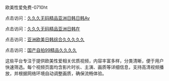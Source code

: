 欧美性爱免费-0710ht

点击访问：<a href="https://heiliaoe8ajia.pages.dev">久久久无码精品亚洲日韩日韩Av</a>

点击访问：<a href="https://heiliaozj3tjd.pages.dev">久久久无码精品亚洲日韩在</a>

点击访问：<a href="https://heiliaoxqkkct.pages.dev">亚洲欧美日韩综合久久久久久</a>

点击访问：<a href="https://heiliaoxwd5i8.pages.dev">国产自拍99精品久久久久</a>

这些平台专注于提供欧美性爱相关优质视频，内容丰富多样，分类清晰，便于用户快速筛选。每个视频页面均含影片时长、主演、画质等详细信息，支持高清视频播放，并根据网络环境自动调整画质，确保流畅体验。

<span style="display:none;">[Canonical link](）</span>
